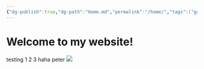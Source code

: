 ```yaml
---
{"dg-publish":true,"dg-path":"Home.md","permalink":"/home/","tags":["gardenEntry"]}
---
```


# Welcome to my website!

testing 1 2 3
haha peter
![](https://upload.wikimedia.org/wikipedia/en/c/c2/Peter_Griffin.png)
